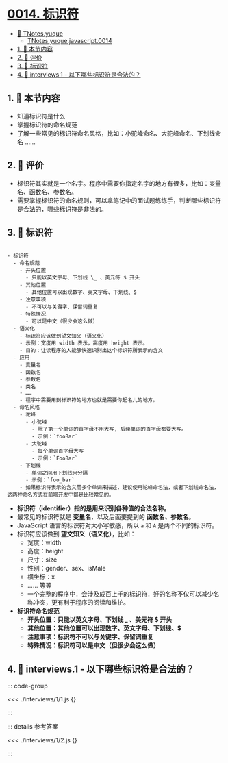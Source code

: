 # [0014. 标识符](https://github.com/Tdahuyou/TNotes.javascript/tree/main/notes/0014.%20%E6%A0%87%E8%AF%86%E7%AC%A6)

<!-- region:toc -->

- [📂 TNotes.yuque](https://www.yuque.com/tdahuyou/tnotes.yuque/)
  - [TNotes.yuque.javascript.0014](https://www.yuque.com/tdahuyou/tnotes.yuque/html-css-js.0014)
- [1. 🎯 本节内容](#1--本节内容)
- [2. 🫧 评价](#2--评价)
- [3. 📒 标识符](#3--标识符)
- [4. 💼 interviews.1 - 以下哪些标识符是合法的？](#4--interviews1---以下哪些标识符是合法的)

<!-- endregion:toc -->

## 1. 🎯 本节内容

- 知道标识符是什么
- 掌握标识符的命名规范
- 了解一些常见的标识符命名风格，比如：小驼峰命名、大驼峰命名、下划线命名 ……

## 2. 🫧 评价

- 标识符其实就是一个名字。程序中需要你指定名字的地方有很多，比如：变量名、函数名、参数名。
- 需要掌握标识符的命名规则，可以拿笔记中的面试题练练手，判断哪些标识符是合法的，哪些标识符是非法的。

## 3. 📒 标识符

```markmap

- 标识符
  - 命名规范
    - 开头位置
      - 只能以英文字母、下划线 \_ 、美元符 $ 开头
    - 其他位置
      - 其他位置可以出现数字、英文字母、下划线、$
    - 注意事项
      - 不可以与关键字、保留词重复
    - 特殊情况
      - 可以是中文（很少会这么做）
  - 语义化
    - 标识符应该做到望文知义（语义化）
    - 示例：宽度用 width 表示，高度用 height 表示。
    - 目的：让读程序的人能够快速识别出这个标识符所表示的含义
  - 应用
    - 变量名
    - 函数名
    - 参数名
    - 类名
    - ……
    - 程序中需要用到标识符的地方也就是需要你起名儿的地方。
  - 命名风格
    - 驼峰
      - 小驼峰
        - 除了第一个单词的首字母不用大写, 后续单词的首字母都要大写。
        - 示例：`fooBar`
      - 大驼峰
        - 每个单词首字母大写
        - 示例：`FooBar`
    - 下划线
      - 单词之间用下划线来分隔
      - 示例：`foo_bar`
    - 如果标识符表示的含义需多个单词来描述，建议使用驼峰命名法，或者下划线命名法，这两种命名方式在前端开发中都是比较常见的。

```

- **标识符（identifier）指的是用来识别各种值的合法名称。**
- 最常见的标识符就是 **变量名**，以及后面要提到的 **函数名、参数名**。
- JavaScript 语言的标识符对大小写敏感，所以 `a` 和 `A` 是两个不同的标识符。
- 标识符应该做到 **望文知义（语义化）**，比如：
  - 宽度：width
  - 高度：height
  - 尺寸：size
  - 性别：gender、sex、isMale
  - 横坐标：x
  - …… 等等
  - 一个完整的程序中，会涉及成百上千的标识符，好的名称不仅可以减少名称冲突，更有利于程序的阅读和维护。
- **标识符命名规范**
  - **开头位置：只能以英文字母、下划线 \_ 、美元符 $ 开头**
  - **其他位置：其他位置可以出现数字、英文字母、下划线、$**
  - **注意事项：标识符不可以与关键字、保留词重复**
  - **特殊情况：标识符可以是中文（但很少会这么做）**

## 4. 💼 interviews.1 - 以下哪些标识符是合法的？

::: code-group

<<< ./interviews/1/1.js {}

:::

::: details 参考答案

<<< ./interviews/1/2.js {}

:::
